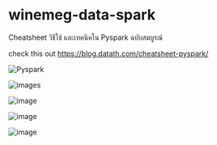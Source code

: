 # winemeg-data-spark
Cheatsheet วิธีใช้ และเทคนิคใน Pyspark ฉบับสมบูรณ์

check this out
https://blog.datath.com/cheatsheet-pyspark/

![Pyspark](https://user-images.githubusercontent.com/98679146/205329860-2d66a1e4-aa5a-48cb-8d2f-70e7c19ba78f.png)


![images](https://user-images.githubusercontent.com/98679146/205330233-5c71a6e4-5c40-456f-ae74-082db856c298.jpg)


![image](https://user-images.githubusercontent.com/98679146/205454219-a8b33d1b-c083-4c3f-a4e7-70b85993c57b.png)



![image](https://user-images.githubusercontent.com/98679146/205454290-de98cd60-caa4-4e97-8030-eae36abd0ec8.png)


![image](https://user-images.githubusercontent.com/98679146/205454313-9dbb8981-bc90-4a11-b1bc-b39423fe843b.png)
